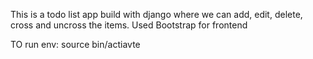 This is a todo list app build with django where we can add, edit, delete, cross and uncross the items.
Used Bootstrap for frontend

TO run env: source bin/actiavte